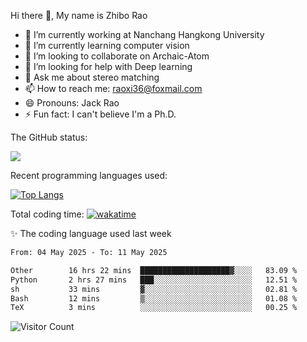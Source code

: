 Hi there 👋, My name is Zhibo Rao
- 🔭 I’m currently working at Nanchang Hangkong University
- 🌱 I’m currently learning computer vision
- 👯 I’m looking to collaborate on Archaic-Atom
- 🤔 I’m looking for help with Deep learning
- 💬 Ask me about stereo matching
- 📫 How to reach me: raoxi36@foxmail.com
- 😄 Pronouns: Jack Rao
- ⚡ Fun fact: I can't believe I'm a Ph.D.

The GitHub status:

![](https://github-readme-stats.vercel.app/api?username=ZhiboRao)

Recent programming languages used:

[![Top Langs](https://github-readme-stats.vercel.app/api/top-langs/?username=ZhiboRao&layout=compact)](https://github.com/anuraghazra/github-readme-stats)

Total coding time: [![wakatime](https://wakatime.com/badge/user/51ec5ec7-4742-4243-9eea-732ade32c0b7.svg)](https://wakatime.com/@51ec5ec7-4742-4243-9eea-732ade32c0b7)

✨ The coding language used last week 
<!--START_SECTION:waka-->

```txt
From: 04 May 2025 - To: 11 May 2025

Other        16 hrs 22 mins  ████████████████████▓░░░░   83.09 %
Python       2 hrs 27 mins   ███░░░░░░░░░░░░░░░░░░░░░░   12.51 %
sh           33 mins         ▓░░░░░░░░░░░░░░░░░░░░░░░░   02.81 %
Bash         12 mins         ▒░░░░░░░░░░░░░░░░░░░░░░░░   01.08 %
TeX          3 mins          ░░░░░░░░░░░░░░░░░░░░░░░░░   00.25 %
```

<!--END_SECTION:waka-->

![Visitor Count](https://profile-counter.glitch.me/Raohaocheng/count.svg)
